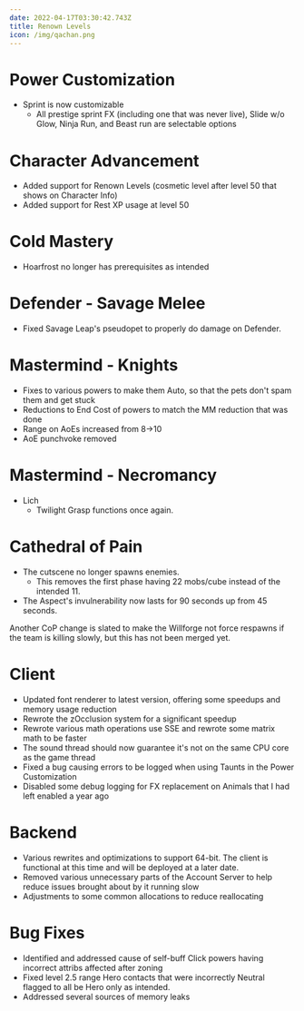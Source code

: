 ```yaml
---
date: 2022-04-17T03:30:42.743Z
title: Renown Levels
icon: /img/qachan.png
---
```

# Power Customization
  * Sprint is now customizable 
    - All prestige sprint FX (including one that was never live), Slide w/o Glow, Ninja Run, and Beast run are selectable options

# Character Advancement
  * Added support for Renown Levels (cosmetic level after level 50 that shows on Character Info)
  * Added support for Rest XP usage at level 50

# Cold Mastery
  * Hoarfrost no longer has prerequisites as intended

# Defender - Savage Melee
  * Fixed Savage Leap's pseudopet to properly do damage on Defender.

# Mastermind - Knights
  * Fixes to various powers to make them Auto, so that the pets don't spam them and get stuck
  * Reductions to End Cost of powers to match the MM reduction that was done
  * Range on AoEs increased from 8->10
  * AoE punchvoke removed

# Mastermind - Necromancy
  * Lich
    - Twilight Grasp functions once again.

# Cathedral of Pain
  * The cutscene no longer spawns enemies.
      - This removes the first phase having 22 mobs/cube instead of the intended 11.
  * The Aspect's invulnerability now lasts for 90 seconds up from 45 seconds.

Another CoP change is slated to make the Willforge not force respawns if the team is killing slowly, but this has not been merged yet.

# Client
  * Updated font renderer to latest version, offering some speedups and memory usage reduction
  * Rewrote the zOcclusion system for a significant speedup
  * Rewrote various math operations use SSE and rewrote some matrix math to be faster
  * The sound thread should now guarantee it's not on the same CPU core as the game thread
  * Fixed a bug causing errors to be logged when using Taunts in the Power Customization
  * Disabled some debug logging for FX replacement on Animals that I had left enabled a year ago

# Backend
  * Various rewrites and optimizations to support 64-bit. The client is functional at this time and will be deployed at a later date.
  * Removed various unnecessary parts of the Account Server to help reduce issues brought about by it running slow
  * Adjustments to some common allocations to reduce reallocating

# Bug Fixes
  * Identified and addressed cause of self-buff Click powers having incorrect attribs affected after zoning
  * Fixed level 2.5 range Hero contacts that were incorrectly Neutral flagged to all be Hero only as intended.
  * Addressed several sources of memory leaks
